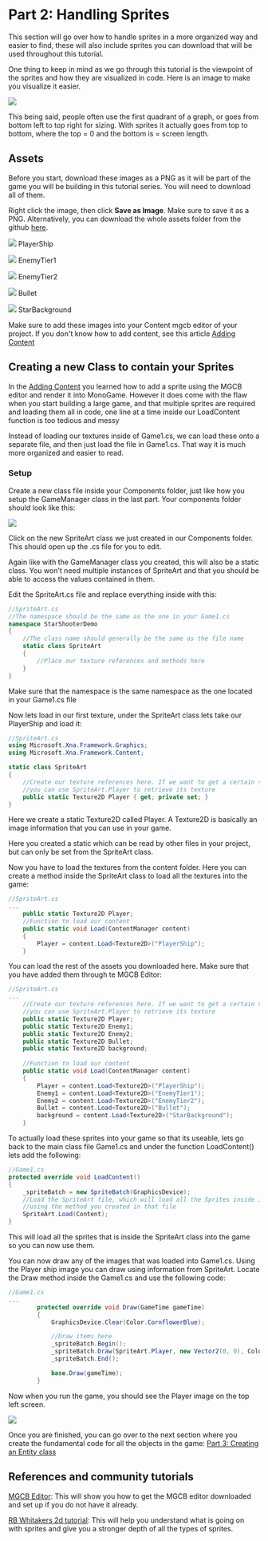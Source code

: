 # Part 2: Handling Sprites
This section will go over how to handle sprites in a more organized way and easier to find, these will also include sprites you can download that will be used throughout this tutorial.

One thing to keep in mind as we go through this tutorial is the viewpoint of the sprites and how they are visualized in code. Here is an image to make you visualize it easier.

![](~/images/first_2d_shooter/2_Coords.png)

This being said, people often use the first quadrant of a graph, or goes from bottom left to top right for sizing. With sprites it actually goes from top to bottom, where the top = 0 and the bottom is = screen length.

## Assets
Before you start, download these images as a PNG as it will be part of the game you will be building in this tutorial series. You will need to download all of them.

Right click the image, then click **Save as Image**. Make sure to save it as a PNG. Alternatively, you can download the whole assets folder from the github [here](https://github.com/AlexJeter17/MonoGameStarShooter/tree/main/Docs/Sprites).

![](~/images/first_2d_shooter/Sprites/PlayerShip.png) PlayerShip 

![](~/images/first_2d_shooter/Sprites/EnemyTier1.png) EnemyTier1

![](~/images/first_2d_shooter/Sprites/EnemyTier2.png) EnemyTier2

![](~/images/first_2d_shooter/Sprites/Bullet.png) Bullet

![](~/images/first_2d_shooter/Sprites/StarBackground.jpg) StarBackground



Make sure to add these images into your Content mgcb editor of your project. If you don't know how to add content, see this article [Adding Content](~/articles/getting_started/4_adding_content.md)

## Creating a new Class to contain your Sprites
In the [Adding Content](~/articles/getting_started/4_adding_content.md) you learned how to add a sprite using the MGCB editor and render it into MonoGame. However it does come with the flaw when you start building a large game, and that multiple sprites are required and loading them all in code, one line at a time inside our LoadContent function is too tedious and messy

Instead of loading our textures inside of Game1.cs, we can load these onto a separate file, and then just load the file in Game1.cs. That way it is much more organized and easier to read.

### Setup
Create a new class file inside your Components folder, just like how you setup the GameManager class in the last part. Your components folder should look like this:

![](~/images/first_2d_shooter/2_FolderSprite.png)


Click on the new SpriteArt class we just created in our Components folder. This should open up the .cs file for you to edit.

Again like with the GameManager class you created, this will also be a static class. You won't need multiple instances of SpriteArt and that you should be able to access the values contained in them.

Edit the SpriteArt.cs file and replace everything inside with this:
```csharp
//SpriteArt.cs
//The namespace should be the same as the one in your Game1.cs
namespace StarShooterDemo 
{
    //The class name should generally be the same as the file name
    static class SpriteArt 
    {
        //Place our texture references and methods here
    }
}
```
Make sure that the namespace is the same namespace as the one located in your Game1.cs file


Now lets load in our first texture, under the SpriteArt class lets take our PlayerShip and load it:
```csharp
//SpriteArt.cs
using Microsoft.Xna.Framework.Graphics;
using Microsoft.Xna.Framework.Content;

static class SpriteArt 
{
    //Create our texture references here. If we want to get a certain sprite
    //you can use SpriteArt.Player to retrieve its texture
    public static Texture2D Player { get; private set; }    
}
```
Here we create a static Texture2D called Player. A Texture2D is basically an image information that you can use in your game. 

Here you created a static which can be read by other files in your project, but can only be set from the SpriteArt class.

Now you have to load the textures from the content folder. Here you can create a method inside the SpriteArt class to load all the textures into the game:

```csharp
//SpriteArt.cs
...
    public static Texture2D Player;
    //Function to load our content
    public static void Load(ContentManager content)
    {
        Player = content.Load<Texture2D>("PlayerShip");
    }
```
You can load the rest of the assets you downloaded here. Make sure that you have added them through te MGCB Editor:

```csharp
//SpriteArt.cs
...
    //Create our texture references here. If we want to get a certain sprite
    //you can use SpriteArt.Player to retrieve its texture
    public static Texture2D Player;
    public static Texture2D Enemy1;
    public static Texture2D Enemy2;
    public static Texture2D Bullet;
    public static Texture2D background;
    
    //Function to load our content
    public static void Load(ContentManager content)
    {
        Player = content.Load<Texture2D>("PlayerShip");
        Enemy1 = content.Load<Texture2D>("EnemyTier1");
        Enemy2 = content.Load<Texture2D>("EnemyTier2");
        Bullet = content.Load<Texture2D>("Bullet");
        background = content.Load<Texture2D>("StarBackground");
    }
```

To actually load these sprites into your game so that its useable, lets go back to the main class file Game1.cs and under the function LoadContent() lets add the following:
```csharp
//Game1.cs
protected override void LoadContent()
{
    _spriteBatch = new SpriteBatch(GraphicsDevice);
    //Load the SpriteArt file, which will load all the Sprites inside it
    //using the method you created in that file
    SpriteArt.Load(Content);
}
```
This will load all the sprites that is inside the SpriteArt class into the game so you can now use them.

You can now draw any of the images that was loaded into Game1.cs. Using the Player ship image you can draw using information from SpriteArt. Locate the Draw method inside the Game1.cs and use the following code:

```csharp
//Game1.cs
...
        protected override void Draw(GameTime gameTime)
        {
            GraphicsDevice.Clear(Color.CornflowerBlue);

            //Draw items here
            _spriteBatch.Begin();
            _spriteBatch.Draw(SpriteArt.Player, new Vector2(0, 0), Color.White);
            _spriteBatch.End();

            base.Draw(gameTime);
        }
```

Now when you run the game, you should see the Player image on the top left screen.

![](~/images/first_2d_shooter/2_PlayerSprite.png)

Once you are finished, you can go over to the next section where you create the fundamental code for all the objects in the game: [Part 3: Creating an Entity class](~/articles/tutorials/3_creating_entity_class.md)

## References and community tutorials

[MGCB Editor](~/articles/tools/mgcb_editor.md): This will show you how to get the MGCB editor downloaded and set up if you do not have it already.

[RB Whitakers 2d tutorial](http://rbwhitaker.wikidot.com/monogame-2d-tutorials): This will help you understand what is going on with sprites and give you a stronger depth of all the types of sprites.



